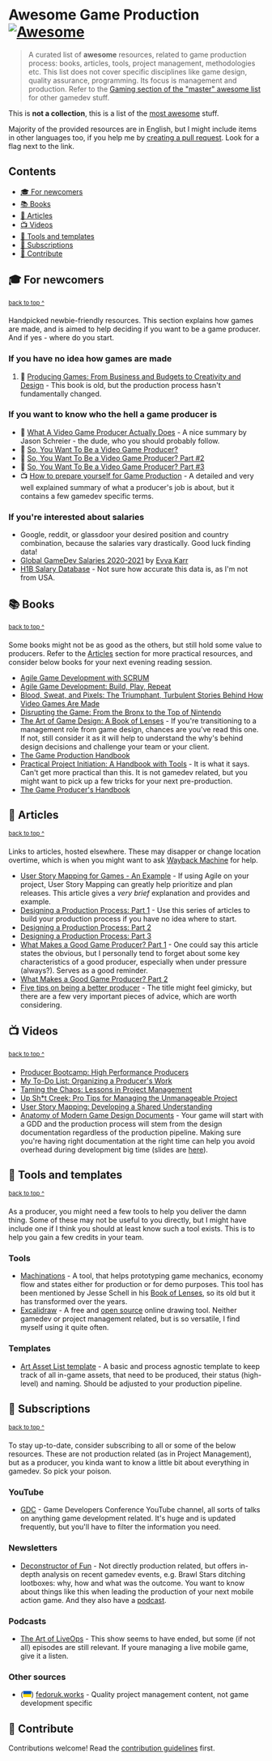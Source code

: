 # Awesome Game Production [![Awesome](https://awesome.re/badge.svg)](https://awesome.re)

> A curated list of **awesome** resources, related to game production process: books, articles, tools, project management, methodologies etc. This list does not cover specific disciplines like game design, quality assurance, programming. Its focus is management and production. Refer to the [Gaming section of the "master" awesome list](https://github.com/sindresorhus/awesome#gaming) for other gamedev stuff.

This is **not a collection**, this is a list of the [most awesome](https://github.com/sindresorhus/awesome/blob/main/awesome.md#only-awesome-is-awesome) stuff.

Majority of the provided resources are in English, but I might include items in other languages too, if you help me by [creating a pull request](https://github.com/vhladiienko/awesome-game-production/blob/main/contributing.md). Look for a flag next to the link.

## Contents 

- [🎓 For newcomers](#-for-newcomers)
- [📚 Books](#-books)
- [📰 Articles](#-articles)
- [📺 Videos](#-videos)
- [🔧 Tools and templates](#-tools-and-templates)
- [📨 Subscriptions](#-subscriptions)
- [📝 Contribute](#-contribute)


## 🎓 For newcomers

<sup>[back to top ^](#contents)</sup>

Handpicked newbie-friendly resources. This section explains how games are made, and is aimed to help deciding if you want to be a game producer. And if yes - where do you start.

### If you have no idea how games are made

1. 📖 [Producing Games: From Business and Budgets to Creativity and Design](https://amazon.com/dp/0240810708) - This book is old, but the production process hasn't fundamentally changed.

### If you want to know who the hell a game producer is

- 📰 [What A Video Game Producer Actually Does](https://kotaku.com/what-a-video-game-producer-actually-does-1772519753) - A nice summary by Jason Schreier - the dude, who you should probably follow.
- 📰 [So, You Want To Be a Video Game Producer?](https://www.linkedin.com/pulse/so-you-want-video-game-producer-pauliina-tornqvist/)
- 📰 [So, You Want To Be a Video Game Producer? Part #2](https://www.linkedin.com/pulse/so-you-want-video-game-producer-part-2-pauliina-tornqvist/)
- 📰 [So, You Want To Be a Video Game Producer? Part #3](https://www.linkedin.com/pulse/so-you-want-video-game-producer-part-3-pauliina-tornqvist/)
- 📺 [How to prepare yourself for Game Production](https://youtu.be/DZADPKnK6_8) - A detailed and very well explained summary of what a producer's job is about, but it contains a few gamedev specific terms.

### If you're interested about salaries

- Google, reddit, or glassdoor your desired position and country combination, because the salaries vary drastically. Good luck finding data!
- [Global GameDev Salaries 2020-2021](https://docs.google.com/spreadsheets/d/1cM3_iBGF8IXZfLS5GKvC0-JWh0tS6TVYJJ-HxlguinA/edit?usp=sharing) by [Evva Karr](https://www.evvakarr.com/)
- [H1B Salary Database](https://h1bdata.info/index.php?em=&job=game+producer&city=&year=all+years) - Not sure how accurate this data is, as I'm not from USA.

## 📚 Books

<sup>[back to top ^](#contents)</sup>

Some books might not be as good as the others, but still hold some value to producers. Refer to the [Articles](#articles) section for more practical resources, and consider below books for your next evening reading session.

- [Agile Game Development with SCRUM](https://amazon.com/dp/0321618521)
- [Agile Game Development: Build, Play, Repeat](https://amazon.com/dp/0136527817)
- [Blood, Sweat, and Pixels: The Triumphant, Turbulent Stories Behind How Video Games Are Made](https://amazon.com/dp/0062651234)
- [Disrupting the Game: From the Bronx to the Top of Nintendo](https://amazon.com/dp/1400226678)
- <a name="art-of-gd"></a>[The Art of Game Design: A Book of Lenses](https://amazon.com/dp/1138632058) - If you're transitioning to a management role from game design, chances are you've read this one. If not, still consider it as it will help to understand the why's behind design decisions and challenge your team or your client.
- [The Game Production Handbook](https://amazon.com/dp/1449688098)
- [Practical Project Initiation: A Handbook with Tools](https://amazon.com/dp/0735625212) - It is what it says. Can't get more practical than this. It is not gamedev related, but you might want to pick up a few tricks for your next pre-production.
- [The Game Producer's Handbook](https://amazon.com/dp/1592006175)


## 📰 Articles

<sup>[back to top ^](#contents)</sup>

Links to articles, hosted elsewhere. These may disapper or change location overtime, which is when you might want to ask [Wayback Machine](https://archive.org/web/) for help.

- [User Story Mapping for Games - An Example](https://blog.agilegamedevelopment.com/2016/04/user-story-mapping-for-games-example.html) - If using Agile on your project, User Story Mapping can greatly help prioritize and plan releases. This article gives a _very brief_ explanation and provides and example.
- [Designing a Production Process: Part 1](https://www.ryandarcey.com/making-moves/2016/6/30/designing-a-production-process-part-1) - Use this series of articles to build your production process if you have no idea where to start.
- [Designing a Production Process: Part 2](https://www.ryandarcey.com/making-moves/2016/7/14/designing-a-production-process-part-2)
- [Designing a Production Process: Part 3](https://www.ryandarcey.com/making-moves/2016/8/4/designing-a-production-process-part-3)
- [What Makes a Good Game Producer? Part 1](https://www.gamedeveloper.com/production/what-makes-a-good-game-producer-part-1) - One could say this article states the obvious, but I personally tend to forget about some key characteristics of a good producer, especially when under pressure (always?). Serves as a good reminder.
- [What Makes a Good Game Producer? Part 2](https://www.gamedeveloper.com/production/what-makes-a-good-game-producer-part-2)
- [Five tips on being a better producer](https://www.gamesindustry.biz/five-tips-on-being-a-better-producer) - The title might feel gimicky, but there are a few very important pieces of advice, which are worth considering.


## 📺 Videos

<sup>[back to top ^](#contents)</sup>

- [Producer Bootcamp: High Performance Producers](https://www.youtube.com/watch?v=0yyeLmjQGFg&t=null)
- [My To-Do List: Organizing a Producer's Work](https://www.youtube.com/watch?v=zW8gKpEP-rs&t=null)
- [Taming the Chaos: Lessons in Project Management](https://www.youtube.com/watch?v=M0uuDsjy4b0&t=null)
- [Up Sh\*t Creek: Pro Tips for Managing the Unmanageable Project](https://www.youtube.com/watch?v=dNlEZZlmIcw&t=null)
- [User Story Mapping: Developing a Shared Understanding](https://www.youtube.com/watch?v=UDHW525sCOo&t=null)
- [Anatomy of Modern Game Design Documents](https://youtu.be/vU302sLgMyM) - Your game will start with a GDD and the production process will stem from the design documentation regardless of the production pipeline. Making sure you're having right documentation at the right time can help you avoid overhead during development big time (slides are [here](https://www.slideshare.net/RalfCAdam/anatomy-of-a-modern-game-design-document-ralf-adam-vera-frisch-4ckyiv)).


## 🔧 Tools and templates

<sup>[back to top ^](#contents)</sup>

As a producer, you might need a few tools to help you deliver the damn thing. Some of these may not be useful to you directly, but I might have include one if I think you should at least know such a tool exists. This is to help you gain a few credits in your team.


### Tools

- [Machinations](https://machinations.io/) - A tool, that helps prototyping game mechanics, economy flow and states either for production or for demo purposes. This tool has been mentioned by Jesse Schell in his [Book of Lenses](#art-of-gd), so its old but it has transformed over the years.
- [Excalidraw](https://excalidraw.com/) - A free and [open source](https://github.com/excalidraw/excalidraw) online drawing tool. Neither gamedev or project management related, but is so versatile, I find myself using it quite often.

### Templates

- [Art Asset List template](https://docs.google.com/spreadsheets/d/1G7X_Xzx9P8TONQewx8FDgBgF06pQcRPzz3COvWiHn2U/edit?usp=sharing) - A basic and process agnostic template to keep track of all in-game assets, that need to be produced, their status (high-level) and naming. Should be adjusted to your production pipeline.

## 📨 Subscriptions

<sup>[back to top ^](#contents)</sup>

To stay up-to-date, consider subscribing to all or some of the below resources. These are not production related (as in Project Management), but as a producer, you kinda want to know a little bit about everything in gamedev. So pick your poison.

### YouTube

- [GDC](https://www.youtube.com/@Gdconf) - Game Developers Conference YouTube channel, all sorts of talks on anything game development related. It's huge and is updated frequently, but you'll have to filter the information you need.

### Newsletters

- [Deconstructor of Fun](https://www.deconstructoroffun.com/) - Not directly production related, but offers in-depth analysis on recent gamedev events, e.g. Brawl Stars ditching lootboxes: why, how and what was the outcome. You want to know about things like this when leading the production of your next mobile action game. And they also have a [podcast](https://pca.st/5tK0).

### Podcasts

- [The Art of LiveOps](https://pca.st/ywLc6I) - This show seems to have ended, but some (if not all) episodes are still relevant. If youre managing a live mobile game, give it a listen.

### Other sources

- (<img src="https://github.com/lipis/flag-icons/blob/main/flags/4x3/ua.svg" width="16">) [fedoruk.works](https://t.me/beardpm) - Quality project management content, not game development specific

## 📝 Contribute

Contributions welcome! Read the [contribution guidelines](contributing.md) first.
